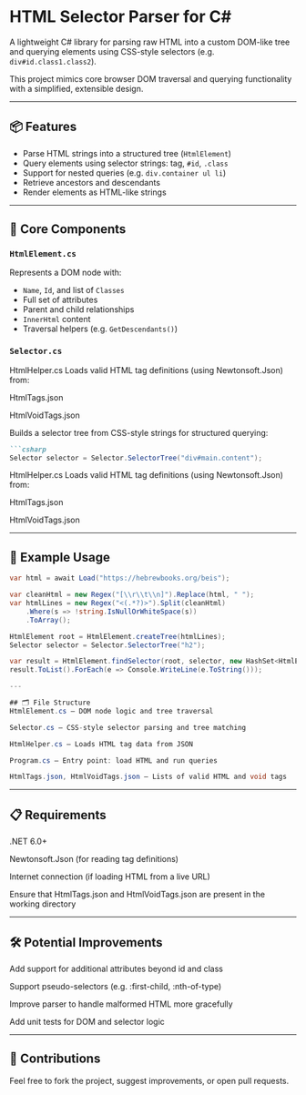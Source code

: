 # HTML Selector Parser for C#

A lightweight C# library for parsing raw HTML into a custom DOM-like tree and querying elements using CSS-style selectors (e.g. `div#id.class1.class2`).

This project mimics core browser DOM traversal and querying functionality with a simplified, extensible design.

---

## 📦 Features

- Parse HTML strings into a structured tree (`HtmlElement`)
- Query elements using selector strings: tag, `#id`, `.class`
- Support for nested queries (e.g. `div.container ul li`)
- Retrieve ancestors and descendants
- Render elements as HTML-like strings

---

## 🧠 Core Components

### `HtmlElement.cs`

Represents a DOM node with:
- `Name`, `Id`, and list of `Classes`
- Full set of attributes
- Parent and child relationships
- `InnerHtml` content
- Traversal helpers (e.g. `GetDescendants()`)

### `Selector.cs`

HtmlHelper.cs
Loads valid HTML tag definitions (using Newtonsoft.Json) from:

HtmlTags.json

HtmlVoidTags.json

Builds a selector tree from CSS-style strings for structured querying:


```markdown
```csharp
Selector selector = Selector.SelectorTree("div#main.content");
```
HtmlHelper.cs
Loads valid HTML tag definitions (using Newtonsoft.Json) from:

HtmlTags.json

HtmlVoidTags.json

---

## 🚀 Example Usage

```csharp
var html = await Load("https://hebrewbooks.org/beis");

var cleanHtml = new Regex("[\\r\\t\\n]").Replace(html, " ");
var htmlLines = new Regex("<(.*?)>").Split(cleanHtml)
    .Where(s => !string.IsNullOrWhiteSpace(s))
    .ToArray();

HtmlElement root = HtmlElement.createTree(htmlLines);
Selector selector = Selector.SelectorTree("h2");

var result = HtmlElement.findSelector(root, selector, new HashSet<HtmlElement>());
result.ToList().ForEach(e => Console.WriteLine(e.ToString()));

---

## 🗂 File Structure
HtmlElement.cs – DOM node logic and tree traversal

Selector.cs – CSS-style selector parsing and tree matching

HtmlHelper.cs – Loads HTML tag data from JSON

Program.cs – Entry point: load HTML and run queries

HtmlTags.json, HtmlVoidTags.json – Lists of valid HTML and void tags
```

---

## 📋 Requirements
.NET 6.0+

Newtonsoft.Json (for reading tag definitions)

Internet connection (if loading HTML from a live URL)

Ensure that HtmlTags.json and HtmlVoidTags.json are present in the working directory

---

## 🛠 Potential Improvements
Add support for additional attributes beyond id and class

Support pseudo-selectors (e.g. :first-child, :nth-of-type)

Improve parser to handle malformed HTML more gracefully

Add unit tests for DOM and selector logic

---

## 🤝 Contributions
Feel free to fork the project, suggest improvements, or open pull requests.

